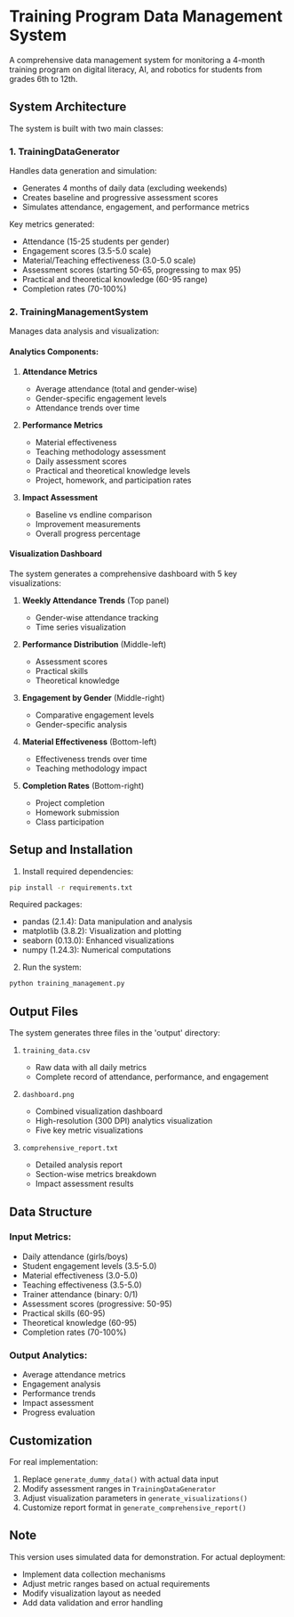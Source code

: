 # Training Program Data Management System

A comprehensive data management system for monitoring a 4-month training program on digital literacy, AI, and robotics for students from grades 6th to 12th.

## System Architecture

The system is built with two main classes:

### 1. TrainingDataGenerator
Handles data generation and simulation:
- Generates 4 months of daily data (excluding weekends)
- Creates baseline and progressive assessment scores
- Simulates attendance, engagement, and performance metrics

Key metrics generated:
- Attendance (15-25 students per gender)
- Engagement scores (3.5-5.0 scale)
- Material/Teaching effectiveness (3.0-5.0 scale)
- Assessment scores (starting 50-65, progressing to max 95)
- Practical and theoretical knowledge (60-95 range)
- Completion rates (70-100%)

### 2. TrainingManagementSystem
Manages data analysis and visualization:

#### Analytics Components:
1. **Attendance Metrics**
   - Average attendance (total and gender-wise)
   - Gender-specific engagement levels
   - Attendance trends over time

2. **Performance Metrics**
   - Material effectiveness
   - Teaching methodology assessment
   - Daily assessment scores
   - Practical and theoretical knowledge levels
   - Project, homework, and participation rates

3. **Impact Assessment**
   - Baseline vs endline comparison
   - Improvement measurements
   - Overall progress percentage

#### Visualization Dashboard
The system generates a comprehensive dashboard with 5 key visualizations:
1. **Weekly Attendance Trends** (Top panel)
   - Gender-wise attendance tracking
   - Time series visualization

2. **Performance Distribution** (Middle-left)
   - Assessment scores
   - Practical skills
   - Theoretical knowledge

3. **Engagement by Gender** (Middle-right)
   - Comparative engagement levels
   - Gender-specific analysis

4. **Material Effectiveness** (Bottom-left)
   - Effectiveness trends over time
   - Teaching methodology impact

5. **Completion Rates** (Bottom-right)
   - Project completion
   - Homework submission
   - Class participation

## Setup and Installation

1. Install required dependencies:
```bash
pip install -r requirements.txt
```

Required packages:
- pandas (2.1.4): Data manipulation and analysis
- matplotlib (3.8.2): Visualization and plotting
- seaborn (0.13.0): Enhanced visualizations
- numpy (1.24.3): Numerical computations

2. Run the system:
```bash
python training_management.py
```

## Output Files

The system generates three files in the 'output' directory:

1. `training_data.csv`
   - Raw data with all daily metrics
   - Complete record of attendance, performance, and engagement

2. `dashboard.png`
   - Combined visualization dashboard
   - High-resolution (300 DPI) analytics visualization
   - Five key metric visualizations

3. `comprehensive_report.txt`
   - Detailed analysis report
   - Section-wise metrics breakdown
   - Impact assessment results

## Data Structure

### Input Metrics:
- Daily attendance (girls/boys)
- Student engagement levels (3.5-5.0)
- Material effectiveness (3.0-5.0)
- Teaching effectiveness (3.5-5.0)
- Trainer attendance (binary: 0/1)
- Assessment scores (progressive: 50-95)
- Practical skills (60-95)
- Theoretical knowledge (60-95)
- Completion rates (70-100%)

### Output Analytics:
- Average attendance metrics
- Engagement analysis
- Performance trends
- Impact assessment
- Progress evaluation

## Customization

For real implementation:
1. Replace `generate_dummy_data()` with actual data input
2. Modify assessment ranges in `TrainingDataGenerator`
3. Adjust visualization parameters in `generate_visualizations()`
4. Customize report format in `generate_comprehensive_report()`

## Note

This version uses simulated data for demonstration. For actual deployment:
- Implement data collection mechanisms
- Adjust metric ranges based on actual requirements
- Modify visualization layout as needed
- Add data validation and error handling 
